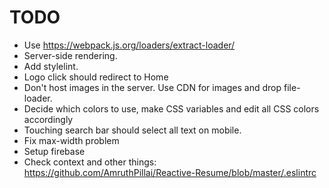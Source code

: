 # TODO

* Use https://webpack.js.org/loaders/extract-loader/
* Server-side rendering.
* Add stylelint.
* Logo click should redirect to Home
* Don't host images in the server. Use CDN for images and drop file-loader.
* Decide which colors to use, make CSS variables and edit all CSS colors accordingly
* Touching search bar should select all text on mobile.
* Fix max-width problem
* Setup firebase
* Check context and other things: https://github.com/AmruthPillai/Reactive-Resume/blob/master/.eslintrc

